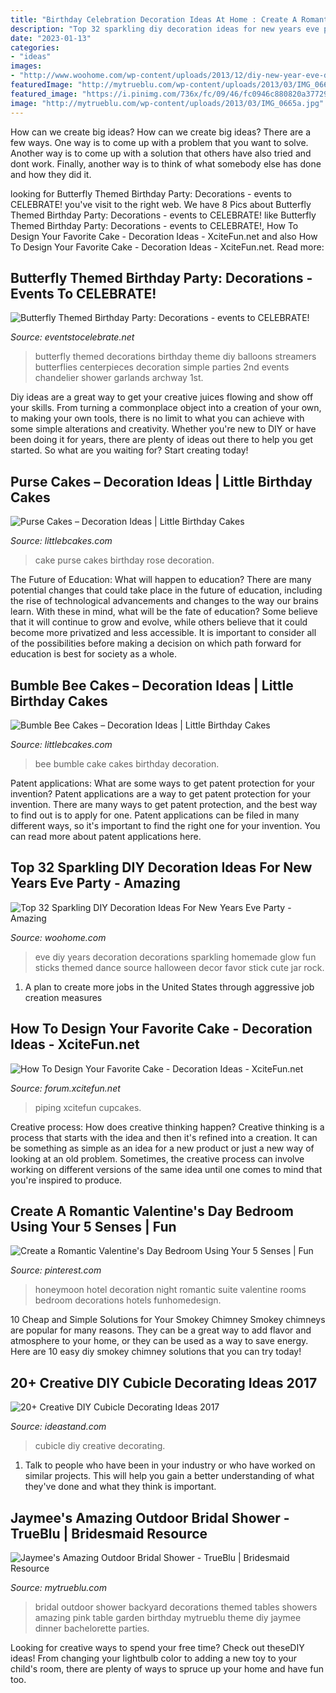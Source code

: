 ```yaml
---
title: "Birthday Celebration Decoration Ideas At Home : Create A Romantic Valentine&#039;s Day Bedroom Using Your 5 Senses"
description: "Top 32 sparkling diy decoration ideas for new years eve party"
date: "2023-01-13"
categories:
- "ideas"
images:
- "http://www.woohome.com/wp-content/uploads/2013/12/diy-new-year-eve-decorations-20.jpg"
featuredImage: "http://mytrueblu.com/wp-content/uploads/2013/03/IMG_0665a.jpg"
featured_image: "https://i.pinimg.com/736x/fc/09/46/fc0946c880820a37729dad7cff751063.jpg"
image: "http://mytrueblu.com/wp-content/uploads/2013/03/IMG_0665a.jpg"
---
```



How can we create big ideas?
How can we create big ideas? There are a few ways. One way is to come up with a problem that you want to solve. Another way is to come up with a solution that others have also tried and dont work. Finally, another way is to think of what somebody else has done and how they did it.

	

		
looking for Butterfly Themed Birthday Party: Decorations - events to CELEBRATE! you've visit to the right web. We have 8 Pics about Butterfly Themed Birthday Party: Decorations - events to CELEBRATE! like Butterfly Themed Birthday Party: Decorations - events to CELEBRATE!, How To Design Your Favorite Cake - Decoration Ideas - XciteFun.net and also How To Design Your Favorite Cake - Decoration Ideas - XciteFun.net. Read more:
		
    
## Butterfly Themed Birthday Party: Decorations - Events To CELEBRATE!

<img loading=lazy src="https://eventstocelebrate.net/wp-content/uploads/2013/07/Butterfly-Themed-Party-Butterfly-garlands-eventstocelebrate.net_-682x1024.jpg" onerror="this.onerror=null;this.src='https://tse2.mm.bing.net/th?id=OIP.gN3BhSdh06_qPKaIlbs7wwHaLH&amp;pid=15.1';" alt="Butterfly Themed Birthday Party: Decorations - events to CELEBRATE!">

_Source: eventstocelebrate.net_

>butterfly themed decorations birthday theme diy balloons streamers butterflies centerpieces decoration simple parties 2nd events chandelier shower garlands archway 1st. 

	

Diy ideas are a great way to get your creative juices flowing and show off your skills. From turning a commonplace object into a creation of your own, to making your own tools, there is no limit to what you can achieve with some simple alterations and creativity. Whether you're new to DIY or have been doing it for years, there are plenty of ideas out there to help you get started. So what are you waiting for? Start creating today!

    
## Purse Cakes – Decoration Ideas | Little Birthday Cakes

<img loading=lazy src="http://www.littlebcakes.com/wp-content/uploads/2014/02/Purse-Cake-Images.jpg" onerror="this.onerror=null;this.src='https://tse1.mm.bing.net/th?id=OIP.inol8CYeW5EMHimXW5Tg1QHaFh&amp;pid=15.1';" alt="Purse Cakes – Decoration Ideas | Little Birthday Cakes">

_Source: littlebcakes.com_

>cake purse cakes birthday rose decoration. 

	

The Future of Education: What will happen to education?
There are many potential changes that could take place in the future of education, including the rise of technological advancements and changes to the way our brains learn. With these in mind, what will be the fate of education? Some believe that it will continue to grow and evolve, while others believe that it could become more privatized and less accessible. It is important to consider all of the possibilities before making a decision on which path forward for education is best for society as a whole.

    
## Bumble Bee Cakes – Decoration Ideas | Little Birthday Cakes

<img loading=lazy src="http://www.littlebcakes.com/wp-content/uploads/2014/01/Bumble-Bee-Cake-764x1024.jpg" onerror="this.onerror=null;this.src='https://tse4.mm.bing.net/th?id=OIP.-OW96QyxNzMAYmaofbbSUQHaJ7&amp;pid=15.1';" alt="Bumble Bee Cakes – Decoration Ideas | Little Birthday Cakes">

_Source: littlebcakes.com_

>bee bumble cake cakes birthday decoration. 

	

Patent applications: What are some ways to get patent protection for your invention?
Patent applications are a way to get patent protection for your invention. There are many ways to get patent protection, and the best way to find out is to apply for one. Patent applications can be filed in many different ways, so it's important to find the right one for your invention. You can read more about patent applications here.

    
## Top 32 Sparkling DIY Decoration Ideas For New Years Eve Party - Amazing

<img loading=lazy src="http://www.woohome.com/wp-content/uploads/2013/12/diy-new-year-eve-decorations-20.jpg" onerror="this.onerror=null;this.src='https://tse4.mm.bing.net/th?id=OIP.o9Nc2ChZElrNrT0siW87FQHaLE&amp;pid=15.1';" alt="Top 32 Sparkling DIY Decoration Ideas For New Years Eve Party - Amazing">

_Source: woohome.com_

>eve diy years decoration decorations sparkling homemade glow fun sticks themed dance source halloween decor favor stick cute jar rock. 

	

1. A plan to create more jobs in the United States through aggressive job creation measures 

    
## How To Design Your Favorite Cake - Decoration Ideas - XciteFun.net

<img loading=lazy src="https://img.xcitefun.net/users/2014/07/359398,xcitefun-cake-decoration-12.jpg" onerror="this.onerror=null;this.src='https://tse3.mm.bing.net/th?id=OIP.VdPdESXgaAE7LdtacEkEFAHaJ4&amp;pid=15.1';" alt="How To Design Your Favorite Cake - Decoration Ideas - XciteFun.net">

_Source: forum.xcitefun.net_

>piping xcitefun cupcakes. 

	

Creative process: How does creative thinking happen?
Creative thinking is a process that starts with the idea and then it's refined into a creation. It can be something as simple as an idea for a new product or just a new way of looking at an old problem. Sometimes, the creative process can involve working on different versions of the same idea until one comes to mind that you're inspired to produce.

    
## Create A Romantic Valentine&#039;s Day Bedroom Using Your 5 Senses | Fun

<img loading=lazy src="https://i.pinimg.com/736x/fc/09/46/fc0946c880820a37729dad7cff751063.jpg" onerror="this.onerror=null;this.src='https://tse2.mm.bing.net/th?id=OIP.j77n2YoAQW3QOgCJugY5OQHaJ3&amp;pid=15.1';" alt="Create a Romantic Valentine&#039;s Day Bedroom Using Your 5 Senses | Fun">

_Source: pinterest.com_

>honeymoon hotel decoration night romantic suite valentine rooms bedroom decorations hotels funhomedesign. 

	

10 Cheap and Simple Solutions for Your Smokey Chimney
Smokey chimneys are popular for many reasons. They can be a great way to add flavor and atmosphere to your home, or they can be used as a way to save energy. Here are 10 easy diy smokey chimney solutions that you can try today!

    
## 20+ Creative DIY Cubicle Decorating Ideas 2017

<img loading=lazy src="https://ideastand.com/wp-content/uploads/2014/06/cubicle-decorating-ideas/4-cubicle-decorating-ideas.jpg" onerror="this.onerror=null;this.src='https://tse3.mm.bing.net/th?id=OIP.VHOx8lixeW7JpfU3SP7vlgHaJ4&amp;pid=15.1';" alt="20+ Creative DIY Cubicle Decorating Ideas 2017">

_Source: ideastand.com_

>cubicle diy creative decorating. 

	

1. Talk to people who have been in your industry or who have worked on similar projects. This will help you gain a better understanding of what they've done and what they think is important.

    
## Jaymee&#039;s Amazing Outdoor Bridal Shower - TrueBlu | Bridesmaid Resource

<img loading=lazy src="http://mytrueblu.com/wp-content/uploads/2013/03/IMG_0665a.jpg" onerror="this.onerror=null;this.src='https://tse4.mm.bing.net/th?id=OIP.1WdKmiK8zcDr9F0PeIiZnwHaLH&amp;pid=15.1';" alt="Jaymee&#039;s Amazing Outdoor Bridal Shower - TrueBlu | Bridesmaid Resource">

_Source: mytrueblu.com_

>bridal outdoor shower backyard decorations themed tables showers amazing pink table garden birthday mytrueblu theme diy jaymee dinner bachelorette parties. 

	

Looking for creative ways to spend your free time? Check out theseDIY ideas! From changing your lightbulb color to adding a new toy to your child's room, there are plenty of ways to spruce up your home and have fun too.

